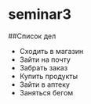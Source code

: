 # seminar3
##Список дел
* Сходить в магазин
* Зайти на почту
* Забрать заказ
* Купить продукты
* Зайти в аптеку
* Заняться бегом
